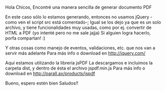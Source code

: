Hola Chicos,
Encontré una manera sencilla de generar documento PDF

En este caso sólo lo estamos generando, entonces no usamos jQuery -como ven el script src está comentado-;
Igual se los dejo ya que es un solo archivo, y tiene funcionalidades muy usadas, como por ej. convertir de HTML a PDF (yo intenté pero no me sale jajja)
Si alguien logra hacerlo, porfa compartan! :)

Y otras cosas como manejo de eventos, validaciones, etc. que nos van a servir más adelante
Para más info o download en http://jquery.com/


Aquí estamos utilizando la librería jsPDF
La descargamos e incluimos la carpeta dist, y dentro de ésta el archivo jspdf.min.js
Para más info o download en http://parall.ax/products/jspdf



Bueno, espero estén bien
Saludos!!
